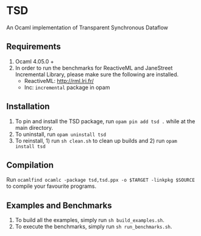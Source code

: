 # TSD
An Ocaml implementation of Transparent Synchronous Dataflow

## Requirements
1. Ocaml 4.05.0 + 
2. In order to run the benchmarks for ReactiveML and JaneStreet Incremental Library, please make sure the following are installed. 
   - ReactiveML: http://rml.lri.fr/
   - Inc: `incremental` package in opam

## Installation
1. To pin and install the TSD package, run `opam pin add tsd .` while at the main directory. 
2. To uninstall, run `opam uninstall tsd` 
3. To reinstall, 1) run `sh clean.sh` to clean up builds and 2) run `opam install tsd`

## Compilation 
Run `ocamlfind ocamlc -package tsd,tsd.ppx -o $TARGET -linkpkg $SOURCE` to compile your favourite programs. 

## Examples and Benchmarks
1. To build all the examples, simply run `sh build_examples.sh`. 
2. To execute the benchmarks, simply run `sh run_benchmarks.sh`. 
